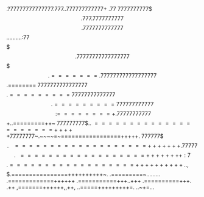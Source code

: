 .?77777777777777$.
          777..777777777777$+
         .77    7777777777$$$
         .777 .7777777777$$$$
         .7777777777777$$$$$$
         ..........:77$$$$$$$
  .77777777777777777$$$$$$$$$.=======.
 777777777777777777$$$$$$$$$$.========
7777777777777777$$$$$$$$$$$$$.=========
77777777777777$$$$$$$$$$$$$$$.=========
777777777777$$$$$$$$$$$$$$$$ :========+.
77777777777$$$$$$$$$$$$$$+..=========++~
777777777$$..~=====================+++++
77777777$~.~~~~=~=================+++++.
777777$$$.~~~===================+++++++.
77777$$$$.~~==================++++++++:
 7$$$$$$$.==================++++++++++.
 .,$$$$$$.================++++++++++~.
         .=========~.........
         .=============++++++
         .===========+++..+++
         .==========+++.  .++
          ,=======++++++,,++,
          ..=====+++++++++=.
                ..~+=...
